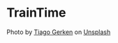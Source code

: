 # TrainTime


Photo by <a href="https://unsplash.com/@tiagogerken?utm_content=creditCopyText&utm_medium=referral&utm_source=unsplash">Tiago Gerken</a> on <a href="https://unsplash.com/photos/train-railway-under-white-and-blue-sky-vCqmY3bfqfo?utm_content=creditCopyText&utm_medium=referral&utm_source=unsplash">Unsplash</a>
      